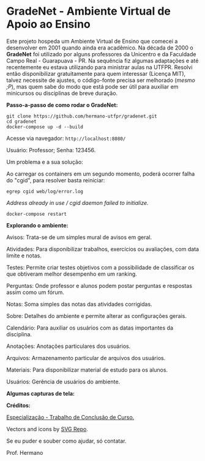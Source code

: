 # GradeNet - Ambiente Virtual de Apoio ao Ensino

Este projeto hospeda um Ambiente Virtual de Ensino que comecei a desenvolver em 2001 quando ainda era acadêmico. Na década de 2000 o **GradeNet** foi utilizado por alguns professores da Unicentro e da Faculdade Campo Real - Guarapuava - PR. Na sequência fiz algumas adaptações e até recentemente eu estava utilizando para ministrar aulas na UTFPR. Resolvi então disponibilizar gratuitamente para quem interessar (Licença MIT), talvez necessite de ajustes, o código-fonte precisa ser melhorado (*mesmo ;P*), mas quem sabe do modo que está pode ser útil para auxiliar em minicursos ou disciplinas de breve duração.

**Passo-a-passo de como rodar o GradeNet:**

```
git clone https://github.com/hermano-utfpr/gradenet.git
cd gradenet
docker-compose up -d --build
```

Acesse via navegador: `http://localhost:8080/`

Usuário: Professor; Senha: 123456.

Um problema e a sua solução:

Ao carregar os containers em um segundo momento, poderá ocorrer falha do "cgid", para resolver basta reiniciar:

`egrep cgid web/log/error.log`

*Address already in use / cgid daemon failed to initialize.* 

`docker-compose restart`

**Explorando o ambiente:** 

Avisos: Trata-se de um simples mural de avisos em geral.

Atividades: Para disponibilizar trabalhos, exercícios ou avaliações, com data limite e notas.

Testes: Permite criar testes objetivos com a possibilidade de classificar os que obtiveram melhor desempenho em um ranking.

Perguntas: Onde professor e alunos podem postar perguntas e respostas assim como um fórum.

Notas: Soma simples das notas das atividades corrigidas.

Sobre: Detalhes do ambiente e permite alterar as configurações gerais.

Calendário: Para auxiliar os usuários com as datas importantes da disciplina.

Anotações: Anotações particulares dos usuários.

Arquivos: Armazenamento particular de arquivos dos usuários.

Materiais: Para disponibilizar material de estudo para os alunos.

Usuários: Gerência de usuários do ambiente.

**Algumas capturas de tela:**


**Créditos:**

[Especialização - Trabalho de Conclusão de Curso.](http://repositorio.ufla.br/jspui/bitstream/1/9549/1/MONOGRAFIA_Gradanet%20Ambiente%20virtual%20de%20apoio%20ao%20ensino.pdf)

Vectors and icons by [SVG Repo](https://www.svgrepo.com).

Se eu puder e souber como ajudar, só contatar.

Prof. Hermano


